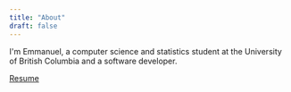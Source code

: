 ```yaml
---
title: "About"
draft: false
---
```


I'm Emmanuel, a computer science and statistics student at the University of British Columbia and a software developer.

[Resume](/resume.pdf)
